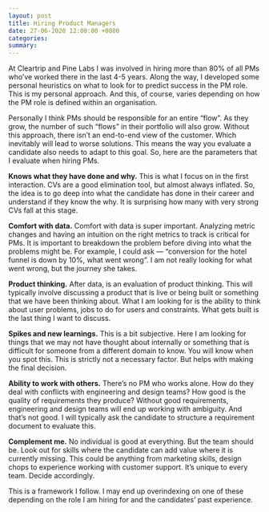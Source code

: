 ```yaml
---
layout: post
title: Hiring Product Managers
date: 27-06-2020 12:00:00 +0800
categories: 
summary: 
---
```


At Cleartrip and Pine Labs I was involved in hiring more than 80% of all PMs who’ve worked there in the last 4-5 years. Along the way, I developed some personal heuristics on what to look for to predict success in the PM role. This is my personal approach. And this, of course, varies depending on how the PM role is defined within an organisation.

Personally I think PMs should be responsible for an entire “flow”. As they grow, the number of such “flows” in their portfolio will also grow. Without this approach, there isn’t an end-to-end view of the customer. Which inevitably will lead to worse solutions. This means the way you evaluate a candidate also needs to adapt to this goal. So, here are the parameters that I evaluate when hiring PMs.

**Knows what they have done and why.** This is what I focus on in the first interaction. CVs are a good elimination tool, but almost always inflated. So, the idea is to go deep into what the candidate has done in their career and understand if they know the why. It is surprising how many with very strong CVs fall at this stage.

**Comfort with data.** Comfort with data is super important. Analyzing metric changes and having an intuition on the right metrics to track is critical for PMs. It is important to breakdown the problem before diving into what the problems might be. For example, I could ask — “conversion for the hotel funnel is down by 10%, what went wrong”. I am not really looking for what went wrong, but the journey she takes.

**Product thinking.** After data, is an evaluation of product thinking. This will typically involve discussing a product that is live or being built or something that we have been thinking about. What I am looking for is the ability to think about user problems, jobs to do for users and constraints. What gets built is the last thing I want to discuss.

**Spikes and new learnings.** This is a bit subjective. Here I am looking for things that we may not have thought about internally or something that is difficult for someone from a different domain to know. You will know when you spot this. This is strictly not a necessary factor. But helps with making the final decision.

**Ability to work with others.** There’s no PM who works alone. How do they deal with conflicts with engineering and design teams? How good is the quality of requirements they produce? Without good requirements, engineering and design teams will end up working with ambiguity. And that’s not good. I will typically ask the candidate to structure a requirement document to evaluate this.

**Complement me.** No individual is good at everything. But the team should be. Look out for skills where the candidate can add value where it is currently missing. This could be anything from marketing skills, design chops to experience working with customer support. It’s unique to every team. Decide accordingly.

This is a framework I follow. I may end up overindexing on one of these depending on the role I am hiring for and the candidates’ past experience.

